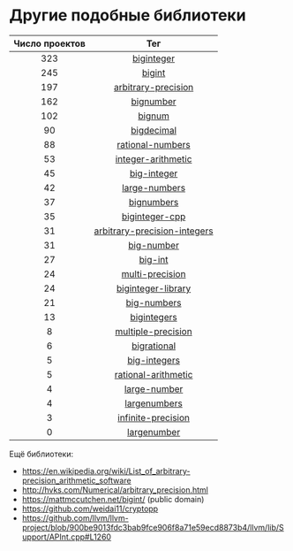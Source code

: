 # Другие подобные библиотеки

| Число проектов | Тег                                                                                      |
|:--------------:|:----------------------------------------------------------------------------------------:|
| 323            | [biginteger](https://github.com/topics/biginteger)                                       |
| 245            | [bigint](https://github.com/topics/bigint)                                               |
| 197            | [arbitrary-precision](https://github.com/topics/arbitrary-precision)                     |
| 162            | [bignumber](https://github.com/topics/bignumber)                                         |
| 102            | [bignum](https://github.com/topics/bignum)                                               |
| 90             | [bigdecimal](https://github.com/topics/bigdecimal)                                       |
| 88             | [rational-numbers](https://github.com/topics/rational-numbers)                           |
| 53             | [integer-arithmetic](https://github.com/topics/integer-arithmetic)                       |
| 45             | [big-integer](https://github.com/topics/big-integer)                                     |
| 42             | [large-numbers](https://github.com/topics/large-numbers)                                 |
| 37             | [bignumbers](https://github.com/topics/bignumbers)                                       |
| 35             | [biginteger-cpp](https://github.com/topics/biginteger-cpp)                               |
| 31             | [arbitrary-precision-integers](https://github.com/topics/arbitrary-precision-integers)   |
| 31             | [big-number](https://github.com/topics/big-number)                                       |
| 27             | [big-int](https://github.com/topics/big-int)                                             |
| 24             | [multi-precision](https://github.com/topics/multi-precision)                             |
| 24             | [biginteger-library](https://github.com/topics/biginteger-library)                       |
| 21             | [big-numbers](https://github.com/topics/big-numbers)                                     |
| 13             | [bigintegers](https://github.com/topics/bigintegers)                                     |
| 8              | [multiple-precision](https://github.com/topics/multiple-precision)                       |
| 6              | [bigrational](https://github.com/topics/bigrational)                                     |
| 5              | [big-integers](https://github.com/topics/big-integers)                                   |
| 5              | [rational-arithmetic](https://github.com/topics/rational-arithmetic)                     |
| 4              | [large-number](https://github.com/topics/large-number)                                   |
| 4              | [largenumbers](https://github.com/topics/largenumbers)                                   |
| 3              | [infinite-precision](https://github.com/topics/infinite-precision)                       |
| 0              | [largenumber](https://github.com/topics/largenumber)                                     |

Ещё библиотеки:
* https://en.wikipedia.org/wiki/List_of_arbitrary-precision_arithmetic_software
* http://hvks.com/Numerical/arbitrary_precision.html
* https://mattmccutchen.net/bigint/ (public domain)
* https://github.com/weidai11/cryptopp
* https://github.com/llvm/llvm-project/blob/900be9013fdc3bab9fce906f8a71e59ecd8873b4/llvm/lib/Support/APInt.cpp#L1260
